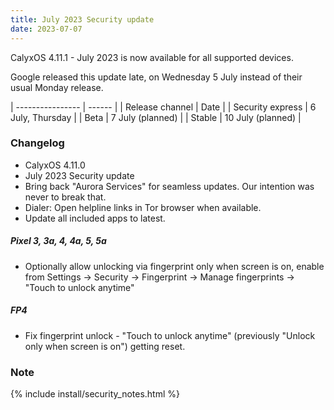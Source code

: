 ```yaml
---
title: July 2023 Security update
date: 2023-07-07
---
```


CalyxOS 4.11.1 - July 2023 is now available for all supported devices.

Google released this update late, on Wednesday 5 July instead of their usual Monday release.

| ---------------- | ------ |
| Release channel  | Date   |
| Security express | 6 July, Thursday |
| Beta | 7 July (planned) |
| Stable | 10 July (planned) |

### Changelog
* CalyxOS 4.11.0
* July 2023 Security update
* Bring back "Aurora Services" for seamless updates. Our intention was never to break that.
* Dialer: Open helpline links in Tor browser when available.
* Update all included apps to latest.

##### Pixel 3, 3a, 4, 4a, 5, 5a
* Optionally allow unlocking via fingerprint only when screen is on, enable from Settings -> Security -> Fingerprint -> Manage fingerprints -> "Touch to unlock anytime"

##### FP4
* Fix fingerprint unlock - "Touch to unlock anytime" (previously "Unlock only when screen is on") getting reset.

### Note

{% include install/security_notes.html %}
